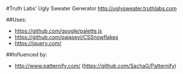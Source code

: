 #Truth Labs' Ugly Sweater Generator
http://uglysweater.truthlabs.com

##Uses:
- https://github.com/google/palette.js
- https://github.com/pajasevi/CSSnowflakes
- https://jquery.com/

##Influenced by:
- http://www.patternify.com/ (https://github.com/SachaG/Patternify)
